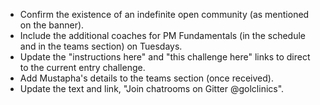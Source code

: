 * Confirm the existence of an indefinite open community (as mentioned on the banner).
* Include the additional coaches for PM Fundamentals (in the schedule and in the teams section) on Tuesdays.
* Update the "instructions here" and "this challenge here" links to direct to the current entry challenge.
* Add Mustapha's details to the teams section (once received).
* Update the text and link, "Join chatrooms on Gitter @golclinics".
